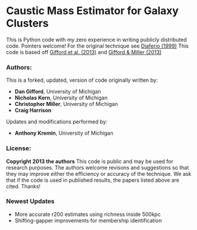 # Caustic Mass Estimator for Galaxy Clusters

This is Python code with my zero experience in writing publicly distributed code. Pointers welcome!
For the original technique see [Diaferio (1999)](http://arxiv.org/abs/astro-ph/9906331)
This code is based off [Gifford et al. (2013)](http://arxiv.org/abs/1307.0017) and [Gifford & Miller (2013)](http://arxiv.org/abs/1307.0018)

### Authors: ###

This is a forked, updated, version of code originally written by:

* **Dan Gifford**, University of Michigan
* **Nicholas Kern**, University of Michigan
* **Christopher Miller**, University of Michigan
* **Craig Harrison**

Updates and modifications performed by:
* **Anthony Kremin**, University of Michigan

### License: ###

**Copyright 2013 the authors**
This code is public and may be used for research purposes. The authors welcome revisons and suggestions so that they may improve either the efficiency or accuracy of the technique. We ask that if the code is used in published results, the papers listed above are cited. Thanks!

### Newest Updates ###
* More accurate r200 estimates using richness inside 500kpc
* Shifting-gapper improvements for membership identification
